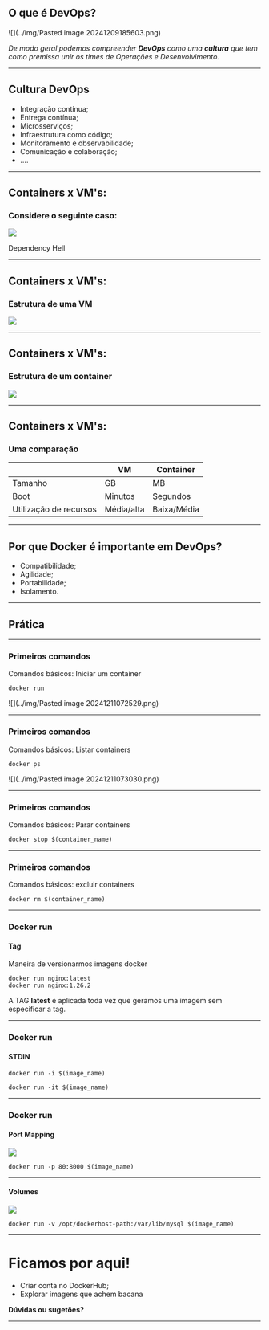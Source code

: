 
## O que é DevOps?

![](../img/Pasted image 20241209185603.png)

*De modo geral podemos compreender **DevOps** como uma **cultura** que tem como premissa unir os times de Operações e Desenvolvimento.*

---
## Cultura DevOps

 - Integração contínua;
 - Entrega contínua;
 - Microsserviços;
 - Infraestrutura como código;
 - Monitoramento e observabilidade;
 - Comunicação e colaboração;
 - ....

---
## Containers x VM's:

### Considere o seguinte caso:
![](../img/image.png)

Dependency Hell

---
## Containers x VM's:
### Estrutura de uma VM

![](../img/image01.png)


---
## Containers x VM's:
### Estrutura de um container

![](../img/image02.png)

---
## Containers x VM's:
### Uma comparação

|                        | VM         | Container   |
| ---------------------- | ---------- | ----------- |
| Tamanho                | GB         | MB          |
| Boot                   | Minutos    | Segundos    |
| Utilização de recursos | Média/alta | Baixa/Média |

---
## Por que Docker é importante em DevOps?

- Compatibilidade;
- Agilidade;
- Portabilidade;
- Isolamento.

---

## Prática

---
### Primeiros comandos

 Comandos básicos: Iniciar um container
 
 ```
 docker run
 ```

 ![](../img/Pasted image 20241211072529.png)

---
### Primeiros comandos

Comandos básicos: Listar containers
 
 ```
 docker ps
 ```

![](../img/Pasted image 20241211073030.png)

---
### Primeiros comandos

Comandos básicos: Parar containers
 
 ```
 docker stop $(container_name)
 ```
---
### Primeiros comandos

Comandos básicos: excluir containers
 
 ```
 docker rm $(container_name)
 ```
 ---

### Docker run

#### Tag

Maneira de versionarmos imagens docker
```
docker run nginx:latest
docker run nginx:1.26.2
```
A TAG **latest** é aplicada toda vez que geramos uma imagem sem especificar a tag.

---
### Docker run
#### STDIN

```
docker run -i $(image_name)
```
```
docker run -it $(image_name)
```

---
### Docker run
#### Port Mapping
![](../img/image08.png)

```
docker run -p 80:8000 $(image_name)
```

---

#### Volumes


![](../img/image09.png)

```
docker run -v /opt/dockerhost-path:/var/lib/mysql $(image_name)
```

---

# Ficamos por aqui!

- Criar conta no DockerHub;
- Explorar imagens que achem bacana


**Dúvidas ou sugetões?**

---